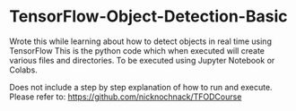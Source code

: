 # TensorFlow-Object-Detection-Basic
Wrote this while learning about how to detect objects in real time using TensorFlow
This is the python code which when executed will create various files and directories. To be executed using Jupyter Notebook or Colabs.

Does not include a step by step explanation of how to run and execute.
Please refer to: https://github.com/nicknochnack/TFODCourse
